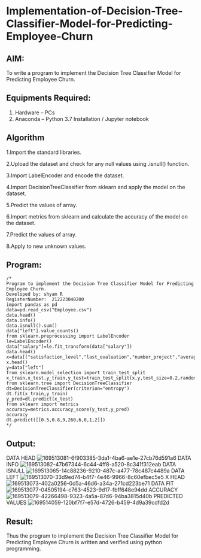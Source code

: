 # Implementation-of-Decision-Tree-Classifier-Model-for-Predicting-Employee-Churn

## AIM:
To write a program to implement the Decision Tree Classifier Model for Predicting Employee Churn.

## Equipments Required:
1. Hardware – PCs
2. Anaconda – Python 3.7 Installation / Jupyter notebook

## Algorithm
1.Import the standard libraries.

2.Upload the dataset and check for any null values using .isnull() function.

3.Import LabelEncoder and encode the dataset.

4.Import DecisionTreeClassifier from sklearn and apply the model on the dataset.

5.Predict the values of array.

6.Import metrics from sklearn and calculate the accuracy of the model on the dataset.

7.Predict the values of array.

8.Apply to new unknown values.


## Program:
```
/*
Program to implement the Decision Tree Classifier Model for Predicting Employee Churn.
Developed by: shyam R 
RegisterNumber:  212223040200
import pandas as pd
data=pd.read_csv("Employee.csv")
data.head()
data.info()
data.isnull().sum()
data["left"].value_counts()
from sklearn.preprocessing import LabelEncoder
le=LabelEncoder()
data["salary"]=le.fit_transform(data["salary"])
data.head()
x=data[["satisfaction_level","last_evaluation","number_project","average_montly_hours","time_spend_company","Work_accident","promotion_last_5years","salary"]]
x.head()
y=data["left"]
from sklearn.model_selection import train_test_split
x_train,x_test,y_train,y_test=train_test_split(x,y,test_size=0.2,random_state=100)
from sklearn.tree import DecisionTreeClassifier
dt=DecisionTreeClassifier(criterion="entropy")
dt.fit(x_train,y_train)
y_pred=dt.predict(x_test)
from sklearn import metrics   
accuracy=metrics.accuracy_score(y_test,y_pred)
accuracy
dt.predict([[0.5,0.8,9,260,6,0,1,2]])
*/
```

## Output:
DATA HEAD
![169513081-6f903385-3da1-4ba6-ae1e-27cb76d591a6](https://github.com/shivanshyam79/Implementation-of-Decision-Tree-Classifier-Model-for-Predicting-Employee-Churn/assets/151513860/d337db6b-34fb-44f8-8753-231f3ce3c12a)
DATA INFO
![169513082-47b67344-6c44-4ff8-a520-8c341f312eab](https://github.com/shivanshyam79/Implementation-of-Decision-Tree-Classifier-Model-for-Predicting-Employee-Churn/assets/151513860/00ae3668-963c-47e0-b0d8-161b37564576)
DATA ISNULL
![169513065-14c88236-9210-487c-a477-78c487c4489a](https://github.com/shivanshyam79/Implementation-of-Decision-Tree-Classifier-Model-for-Predicting-Employee-Churn/assets/151513860/ff667e54-8c39-40bf-b865-e10059ccad44)
DATA LEFT
![169513070-33d9ed74-b4f7-4e46-9966-8c60efbec5e5](https://github.com/shivanshyam79/Implementation-of-Decision-Tree-Classifier-Model-for-Predicting-Employee-Churn/assets/151513860/c362ec4b-2e5d-4431-b410-ff57776c7d61)
X HEAD
![169513073-402a0256-0d5a-46d6-a34a-271cd223be71](https://github.com/shivanshyam79/Implementation-of-Decision-Tree-Classifier-Model-for-Predicting-Employee-Churn/assets/151513860/c03a1c3b-50c8-44e9-910b-a31c3df19fb5)
DATA FIT
![169513077-04505194-c763-4523-9d17-fbff648e94dd](https://github.com/shivanshyam79/Implementation-of-Decision-Tree-Classifier-Model-for-Predicting-Employee-Churn/assets/151513860/1230bd58-9f65-4922-a326-2f0aa212f31e)
ACCURACY
![169513079-42266498-9323-4a5a-87d6-94ba3815d40b](https://github.com/shivanshyam79/Implementation-of-Decision-Tree-Classifier-Model-for-Predicting-Employee-Churn/assets/151513860/aac9fbfb-a8b2-48bc-b715-96da12c67de1)
PREDICTED VALUES
![169514059-120bf7f7-e57d-4726-b459-4d9a39cdfd2d](https://github.com/shivanshyam79/Implementation-of-Decision-Tree-Classifier-Model-for-Predicting-Employee-Churn/assets/151513860/f1fc14a1-5d25-4261-969e-f9b0e460d0ca)

## Result:
Thus the program to implement the  Decision Tree Classifier Model for Predicting Employee Churn is written and verified using python programming.
